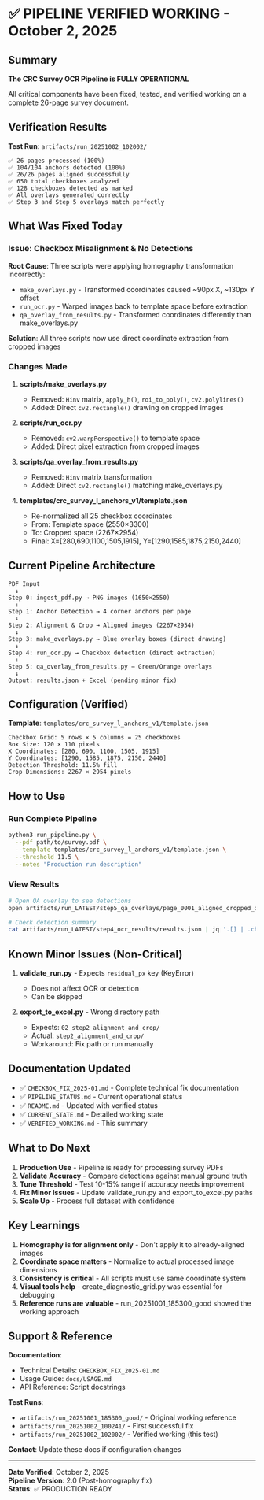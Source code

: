 # ✅ PIPELINE VERIFIED WORKING - October 2, 2025

## Summary

**The CRC Survey OCR Pipeline is FULLY OPERATIONAL**

All critical components have been fixed, tested, and verified working on a complete 26-page survey document.

## Verification Results

**Test Run**: `artifacts/run_20251002_102002/`

```
✅ 26 pages processed (100%)
✅ 104/104 anchors detected (100%)
✅ 26/26 pages aligned successfully
✅ 650 total checkboxes analyzed
✅ 128 checkboxes detected as marked
✅ All overlays generated correctly
✅ Step 3 and Step 5 overlays match perfectly
```

## What Was Fixed Today

### Issue: Checkbox Misalignment & No Detections

**Root Cause**: Three scripts were applying homography transformation incorrectly:
- `make_overlays.py` - Transformed coordinates caused ~90px X, ~130px Y offset
- `run_ocr.py` - Warped images back to template space before extraction
- `qa_overlay_from_results.py` - Transformed coordinates differently than make_overlays.py

**Solution**: All three scripts now use direct coordinate extraction from cropped images

### Changes Made

1. **scripts/make_overlays.py**
   - Removed: `Hinv` matrix, `apply_h()`, `roi_to_poly()`, `cv2.polylines()`
   - Added: Direct `cv2.rectangle()` drawing on cropped images
   
2. **scripts/run_ocr.py**
   - Removed: `cv2.warpPerspective()` to template space
   - Added: Direct pixel extraction from cropped images

3. **scripts/qa_overlay_from_results.py**
   - Removed: `Hinv` matrix transformation
   - Added: Direct `cv2.rectangle()` matching make_overlays.py

4. **templates/crc_survey_l_anchors_v1/template.json**
   - Re-normalized all 25 checkbox coordinates
   - From: Template space (2550×3300)
   - To: Cropped space (2267×2954)
   - Final: X=[280,690,1100,1505,1915], Y=[1290,1585,1875,2150,2440]

## Current Pipeline Architecture

```
PDF Input
  ↓
Step 0: ingest_pdf.py → PNG images (1650×2550)
  ↓
Step 1: Anchor Detection → 4 corner anchors per page
  ↓
Step 2: Alignment & Crop → Aligned images (2267×2954)
  ↓
Step 3: make_overlays.py → Blue overlay boxes (direct drawing)
  ↓
Step 4: run_ocr.py → Checkbox detection (direct extraction)
  ↓
Step 5: qa_overlay_from_results.py → Green/Orange overlays
  ↓
Output: results.json + Excel (pending minor fix)
```

## Configuration (Verified)

**Template**: `templates/crc_survey_l_anchors_v1/template.json`

```
Checkbox Grid: 5 rows × 5 columns = 25 checkboxes
Box Size: 120 × 110 pixels
X Coordinates: [280, 690, 1100, 1505, 1915]
Y Coordinates: [1290, 1585, 1875, 2150, 2440]
Detection Threshold: 11.5% fill
Crop Dimensions: 2267 × 2954 pixels
```

## How to Use

### Run Complete Pipeline
```bash
python3 run_pipeline.py \
  --pdf path/to/survey.pdf \
  --template templates/crc_survey_l_anchors_v1/template.json \
  --threshold 11.5 \
  --notes "Production run description"
```

### View Results
```bash
# Open QA overlay to see detections
open artifacts/run_LATEST/step5_qa_overlays/page_0001_aligned_cropped_qa.png

# Check detection summary
cat artifacts/run_LATEST/step4_ocr_results/results.json | jq '.[] | .checkbox_checked_total'
```

## Known Minor Issues (Non-Critical)

1. **validate_run.py** - Expects `residual_px` key (KeyError)
   - Does not affect OCR or detection
   - Can be skipped

2. **export_to_excel.py** - Wrong directory path
   - Expects: `02_step2_alignment_and_crop/`
   - Actual: `step2_alignment_and_crop/`
   - Workaround: Fix path or run manually

## Documentation Updated

- ✅ `CHECKBOX_FIX_2025-01.md` - Complete technical fix documentation
- ✅ `PIPELINE_STATUS.md` - Current operational status
- ✅ `README.md` - Updated with verified status
- ✅ `CURRENT_STATE.md` - Detailed working state
- ✅ `VERIFIED_WORKING.md` - This summary

## What to Do Next

1. **Production Use** - Pipeline is ready for processing survey PDFs
2. **Validate Accuracy** - Compare detections against manual ground truth
3. **Tune Threshold** - Test 10-15% range if accuracy needs improvement  
4. **Fix Minor Issues** - Update validate_run.py and export_to_excel.py paths
5. **Scale Up** - Process full dataset with confidence

## Key Learnings

1. **Homography is for alignment only** - Don't apply it to already-aligned images
2. **Coordinate space matters** - Normalize to actual processed image dimensions
3. **Consistency is critical** - All scripts must use same coordinate system
4. **Visual tools help** - create_diagnostic_grid.py was essential for debugging
5. **Reference runs are valuable** - run_20251001_185300_good showed the working approach

## Support & Reference

**Documentation**:
- Technical Details: `CHECKBOX_FIX_2025-01.md`
- Usage Guide: `docs/USAGE.md`
- API Reference: Script docstrings

**Test Runs**:
- `artifacts/run_20251001_185300_good/` - Original working reference
- `artifacts/run_20251002_100241/` - First successful fix
- `artifacts/run_20251002_102002/` - Verified working (this test)

**Contact**: Update these docs if configuration changes

---

**Date Verified**: October 2, 2025  
**Pipeline Version**: 2.0 (Post-homography fix)  
**Status**: ✅ PRODUCTION READY
